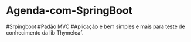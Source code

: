 # Agenda-com-SpringBoot
#Srpingboot
#Padão MVC
#Aplicação e bem simples e mais para teste de conhecimento da lib Thymeleaf.
